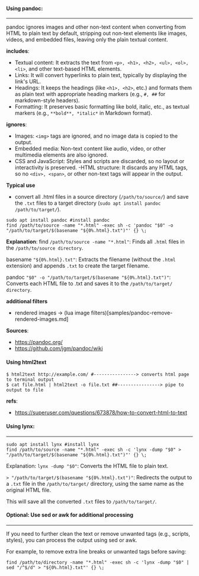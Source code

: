 #### Using pandoc:
-------------------
pandoc ignores images and other non-text content when converting from HTML to plain text by default, stripping out non-text elements like images, videos, and embedded files, leaving only the plain textual content.

**includes**:
- Textual content: It extracts the text from ```<p>, <h1>, <h2>, <ul>, <ol>, <li>```, and other text-based HTML elements.
- Links: It will convert hyperlinks to plain text, typically by displaying the link's URL.
- Headings: It keeps the headings (like ```<h1>, <h2>```, etc.) and formats them as plain text with appropriate heading markers (e.g., ```#, ##``` for markdown-style headers).
- Formatting: It preserves basic formatting like bold, italic, etc., as textual markers (e.g., ```**bold**, *italic*``` in Markdown format).

**ignores**:
- Images: ```<img>``` tags are ignored, and no image data is copied to the output.
- Embedded media: Non-text content like audio, video, or other multimedia elements are also ignored.
- CSS and JavaScript: Styles and scripts are discarded, so no layout or interactivity is preserved.
-HTML structure: It discards any HTML tags, so no ```<div>, <span>```, or other non-text tags will appear in the output.

**Typical use**
* convert all .html files in a source directory (```/path/to/source/```) and save the ```.txt``` files to a target directory (```sudo apt install pandoc
/path/to/target/```).
```
sudo apt install pandoc #install pandoc
find /path/to/source -name "*.html" -exec sh -c 'pandoc "$0" -o "/path/to/target/$(basename "${0%.html}.txt")"' {} \; 
```
**Explanation**:
find ```/path/to/source -name "*.html"```: Finds all ```.html``` files in the ```/path/to/source directory```.

basename ```"${0%.html}.txt"```: Extracts the filename (without the ```.html``` extension) and appends ```.txt``` to create the target filename.

pandoc ```"$0" -o "/path/to/target/$(basename "${0%.html}.txt")"```: Converts each HTML file to .txt and saves it to the ```/path/to/target/ directory```.

**additional filters**
- rendered images -> (lua image filters)[samples/pandoc-remove-rendered-images.md]

**Sources**:
- https://pandoc.org/
- https://github.com/jgm/pandoc/wiki

#### Using html2text
```
$ html2text http://example.com/ #----------------> converts html page to terminal output
$ cat file.html | html2text -o file.txt ##----------------> pipe to output to file
```
**refs**:
- https://superuser.com/questions/673878/how-to-convert-html-to-text

#### Using lynx:
-------------------
```
sudo apt install lynx #install lynx
find /path/to/source -name "*.html" -exec sh -c 'lynx -dump "$0" > "/path/to/target/$(basename "${0%.html}.txt")"' {} \;

```
Explanation:
```lynx -dump "$0"```: Converts the HTML file to plain text.

```> "/path/to/target/$(basename "${0%.html}.txt")"```: Redirects the output to a ```.txt``` file in the ```/path/to/target/``` directory, using the same name as the original HTML file.

This will save all the converted ```.txt``` files to ```/path/to/target/```.

#### Optional: Use sed or awk for additional processing
--------------------------------------------------
If you need to further clean the text or remove unwanted tags (e.g., scripts, styles), you can process the output using sed or awk.

For example, to remove extra line breaks or unwanted tags before saving:
```
find /path/to/directory -name "*.html" -exec sh -c 'lynx -dump "$0" | sed "/^$/d" > "${0%.html}.txt"' {} \;

```

